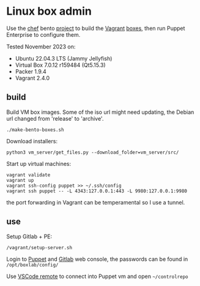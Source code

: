 # Linux box admin

Use the [chef](https://www.chef.io/products/chef-infra) bento [project](https://github.com/chef/bento) to build the [Vagrant](https://www.vagrantup.com/) [boxes](https://app.vagrantup.com/bento), then run Puppet Enterprise to configure them.

Tested November 2023 on:

* Ubuntu 22.04.3 LTS (Jammy Jellyfish)
* Virtual Box 7.0.12 r159484 (Qt5.15.3)
* Packer 1.9.4
* Vagrant 2.4.0

## build

Build VM box images. Some of the iso url might need updating, the Debian url changed from 'release' to 'archive'.

```shell
./make-bento-boxes.sh
```

Download installers:

```shell
python3 vm_server/get_files.py --download_folder=vm_server/src/
```

Start up virtual machines:

```shell
vagrant validate
vagrant up
vagrant ssh-config puppet >> ~/.ssh/config
vagrant ssh puppet -- -L 4343:127.0.0.1:443 -L 9980:127.0.0.1:9980
```

the port forwarding in Vagrant can be temperamental so I use a tunnel.

## use

Setup Gitlab + PE:

```shell
/vagrant/setup-server.sh
```

Login to [Puppet](https://localhost:4343/auth/login?redirect=/) and [Gitlab](http://localhost:9980/users/sign_in) web console, the passwords can be found in `/opt/boxlab/config/`

Use [VSCode remote](https://code.visualstudio.com/docs/remote/remote-overview) to connect into Puppet vm and open `~/controlrepo`